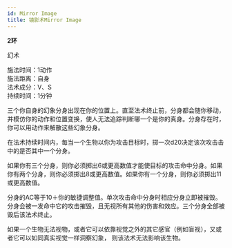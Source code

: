 ```yaml
---
id: Mirror Image
title: 镜影术Mirror Image
---
```


**2环**

幻术

施法时间：1动作  
施法距离：自身  
法术成分：V、S  
持续时间：1分钟  


三个你自身的幻象分身出现在你的位置上。直至法术终止前，分身都会随你移动，并模仿你的动作和位置变换，使人无法追踪判断哪一个是你的真身。分身存在时，你可以用动作来解散这些幻象分身。


在法术持续时间内，每当一个生物以你为攻击目标时，掷一次d20决定该次攻击击中的是否其中一个分身。


如果你有三个分身，则你必须掷出6或更高数值才能使目标的攻击命中分身。如果你有两个分身，则你必须掷出8或更高数值。如果你有一个分身，则你必须掷出11或更高数值。


分身的AC等于10＋你的敏捷调整值。单次攻击命中分身时相应分身立即被摧毁。分身会被一发命中它的攻击摧毁，且无视所有其他的伤害和效应。三个分身全部被毁后该法术终止。


如果一个生物无法视物，或者它可以依靠视觉之外的其它感官（例如盲视），又或者它可以如同真实视觉一样洞察幻象，
则该法术无法影响该生物。
